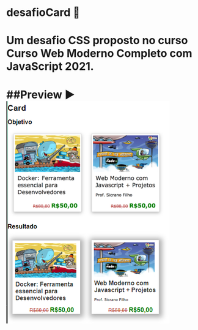 # desafioCard 🔳
<h1> Um desafio CSS proposto no curso Curso Web Moderno Completo com JavaScript 2021. <h1>

##Preview ▶
<img src='print.png'><img>
